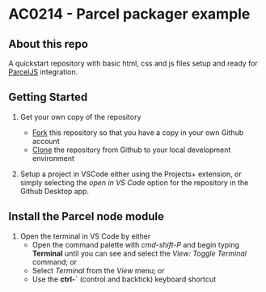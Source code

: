 # AC0214 - Parcel packager example

## About this repo

A quickstart repository with basic html, css and js files setup and ready for [ParcelJS](https://parceljs.org/) integration.

## Getting Started

1. Get your own copy of the repository

   - [Fork](https://docs.github.com/en/free-pro-team@latest/desktop/contributing-and-collaborating-using-github-desktop/cloning-and-forking-repositories-from-github-desktop#forking-repositories) this repository so that you have a copy in your own Github account
   - [Clone](https://docs.github.com/en/free-pro-team@latest/desktop/contributing-and-collaborating-using-github-desktop/cloning-and-forking-repositories-from-github-desktop#cloning-repositories) the repository from Github to your local development environment

2. Setup a project in VSCode either using the Projects+ extension, or simply selecting the _open in VS Code_ option for the repository in the Github Desktop app.

## Install the Parcel node module

1. Open the terminal in VS Code by either
   - Open the command palette with _cmd-shift-P_ and begin typing **Terminal** until you can see and select the _View: Toggle Terminal_ command; or
   - Select _Terminal_ from the _View_ menu; or
   - Use the **ctrl-`** (control and backtick) keyboard shortcut
